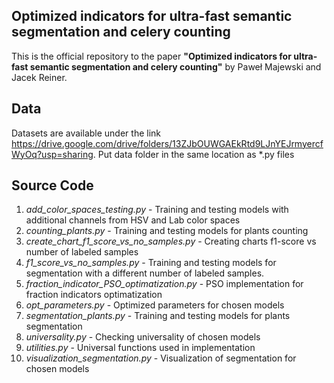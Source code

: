 ## Optimized indicators for ultra-fast semantic segmentation and celery counting
This is the official repository to the paper **"Optimized indicators for ultra-fast semantic segmentation and celery counting"** by Paweł Majewski and Jacek Reiner.

## Data

Datasets are available under the link https://drive.google.com/drive/folders/13ZJbOUWGAEkRtd9LJnYEJrmyercfWyOq?usp=sharing.
Put data folder in the same location as *.py files

## Source Code

1) *add_color_spaces_testing.py* - Training and testing models with additional channels from HSV and Lab color spaces
2) *counting_plants.py* - Training and testing models for plants counting
3) *create_chart_f1_score_vs_no_samples.py* - Creating charts f1-score vs number of labeled samples
4) *f1_score_vs_no_samples.py* - Training and testing models for segmentation with a different number of labeled samples.
5) *fraction_indicator_PSO_optimatization.py* - PSO implementation for fraction indicators optimatization
6) *opt_parameters.py* - Optimized parameters for chosen models
7) *segmentation_plants.py* - Training and testing models for plants segmentation
8) *universality.py* - Checking universality of chosen models
9) *utilities.py* - Universal functions used in implementation
10) *visualization_segmentation.py* - Visualization of segmentation for chosen models
